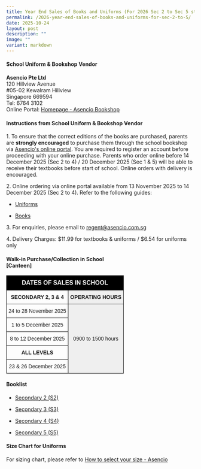 ```yaml
---
title: Year End Sales of Books and Uniforms (For 2026 Sec 2 to Sec 5 students)
permalink: /2026-year-end-sales-of-books-and-uniforms-for-sec-2-to-5/
date: 2025-10-24
layout: post
description: ""
image: ""
variant: markdown
---
```

<h4>School Uniform &amp; Bookshop Vendor</h4>
<p><strong>Asencio Pte Ltd</strong>
<br>120 Hillview Avenue
<br>#05-02 Kewalram Hillview
<br>Singapore 669594
<br>Tel: 6764 3102
<br>Online Portal: <a href="https://asenciobookshop.sg/" rel="noopener noreferrer nofollow" target="_blank">Homepage - Asencio Bookshop</a>
</p><h4>Instructions from School Uniform &amp; Bookshop Vendor</h4>
<p>1. To ensure that the correct editions of the books are purchased, parents
are <strong>strongly encouraged</strong> to purchase them through the school
bookshop via <a href="https://asenciobookshop.sg/" rel="noopener nofollow" target="_blank">Asencio's online portal</a>.
You are required to register an account before proceeding with your online
purchase. Parents who order online before 14 December 2025 (Sec 2 to 4)
/ 20 December 2025 (Sec 1 &amp; 5) will be able to receive their textbooks before
start of school. Online orders with delivery is encouraged.</p>
<p>2. Online ordering via online portal available
from 13 November 2025 to 14 December 2025 (Sec 2 to 4). Refer to the following guides:</p>
<ul data-tight="true" class="tight">
<li>
<p><a href="/files/uniforms%20online%20guide.pdf" rel="noopener noreferrer nofollow" target="_blank">Uniforms</a>
</p>
</li>
<li>
<p><a href="/files/textbooks%20online%20guide.pdf" rel="noopener noreferrer nofollow" target="_blank">Books</a>
</p>
</li>
</ul>
<p>3. For enquiries, please email to <a href="mailto:regent@asencio.com.sg" rel="noopener noreferrer nofollow" target="_blank">regent@asencio.com.sg</a>
</p>
<p>4. Delivery Charges: $11.99 for textbooks &amp; uniforms / $6.54 for uniforms only</p>
<h4>Walk-in Purchase/Collection in School <br>[Canteen]</h4>
<style type="text/css">
.tg  {border-collapse:collapse;border-spacing:0;}
.tg td{border-color:black;border-style:solid;border-width:1px;font-family:Arial, sans-serif;font-size:14px;
  overflow:hidden;padding:10px 5px;word-break:normal;}
.tg th{border-color:black;border-style:solid;border-width:1px;font-family:Arial, sans-serif;font-size:14px;
  font-weight:normal;overflow:hidden;padding:10px 5px;word-break:normal;}
.tg .tg-gfnm{background-color:#efefef;border-color:#000000;text-align:center;vertical-align:middle}
.tg .tg-hspo{background-color:#000000;font-size:medium;text-align:center;vertical-align:middle}
.tg .tg-xwyw{border-color:#000000;text-align:center;vertical-align:middle}
</style>
<table class="tg">
<thead>
  <tr>
    <th colspan="2" class="tg-hspo"><span style="font-weight:bold;color:#FFF">DATES OF SALES IN SCHOOL</span></th>
  </tr>
</thead>
<tbody>
  <tr>
    <td class="tg-xwyw"><span style="font-weight:bold">SECONDARY 2, 3 &amp; 4</span></td>
    <td class="tg-gfnm"><span style="font-weight:bold">OPERATING HOURS</span></td>
  </tr>
  <tr>
    <td class="tg-xwyw">24 to 28 November 2025</td>
    <td rowspan="8" class="tg-gfnm">0900 to 1500 hours</td>
  </tr>
	<tr>
    <td class="tg-xwyw">1 to 5 December 2025</td>
  </tr>
	<tr>
    <td class="tg-xwyw">8 to 12 December 2025</td>
  </tr>
	<tr>
		<td class="tg-xwyw"><span style="font-weight:bold">ALL LEVELS</span></td>
  </tr>
	<tr>
    <td class="tg-xwyw">23 &amp; 26 December 2025</td>
  </tr>
</tbody>
</table>

<h4>Booklist</h4>
<ul data-tight="true" class="tight">
<li>
<p><a href="/files/Regent_Secondary_2026___Sec_2.pdf" rel="noopener noreferrer nofollow" target="_blank">Secondary 2 (S2)</a>
</p>
</li>
<li>
<p><a href="/files/Regent_Secondary_2026___Sec_3.pdf" rel="noopener noreferrer nofollow" target="_blank">Secondary 3 (S3)</a>
</p>
</li>
<li>
<p><a href="/files/Regent_Secondary_2026___Sec_4.pdf" rel="noopener noreferrer nofollow" target="_blank">Secondary 4 (S4)</a>
</p>
</li>
<li>
<p><a href="/files/Regent_Secondary_2026___Sec_5.pdf" rel="noopener noreferrer nofollow" target="_blank">Secondary 5 (S5)</a>
</p>
</li>
</ul>
<h4>Size Chart for Uniforms</h4>
<p>For sizing chart, please refer to <a href="https://asenciobookshop.sg/how-to-select-your-size/" rel="noopener noreferrer nofollow" target="_blank">How to select your size - Asencio</a>
</p>
